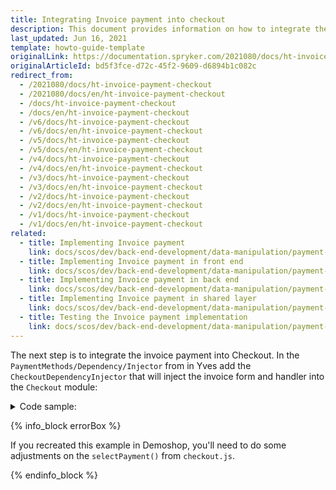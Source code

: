 ```yaml
---
title: Integrating Invoice payment into checkout
description: This document provides information on how to integrate the invoice payment into the checkout.
last_updated: Jun 16, 2021
template: howto-guide-template
originalLink: https://documentation.spryker.com/2021080/docs/ht-invoice-payment-checkout
originalArticleId: bd5f3fce-d72c-45f2-9609-d6894b1c082c
redirect_from:
  - /2021080/docs/ht-invoice-payment-checkout
  - /2021080/docs/en/ht-invoice-payment-checkout
  - /docs/ht-invoice-payment-checkout
  - /docs/en/ht-invoice-payment-checkout
  - /v6/docs/ht-invoice-payment-checkout
  - /v6/docs/en/ht-invoice-payment-checkout
  - /v5/docs/ht-invoice-payment-checkout
  - /v5/docs/en/ht-invoice-payment-checkout
  - /v4/docs/ht-invoice-payment-checkout
  - /v4/docs/en/ht-invoice-payment-checkout
  - /v3/docs/ht-invoice-payment-checkout
  - /v3/docs/en/ht-invoice-payment-checkout
  - /v2/docs/ht-invoice-payment-checkout
  - /v2/docs/en/ht-invoice-payment-checkout
  - /v1/docs/ht-invoice-payment-checkout
  - /v1/docs/en/ht-invoice-payment-checkout
related:
  - title: Implementing Invoice payment
    link: docs/scos/dev/back-end-development/data-manipulation/payment-methods/invoice/implementing-invoice-payment.html
  - title: Implementing Invoice payment in front end
    link: docs/scos/dev/back-end-development/data-manipulation/payment-methods/invoice/implementing-invoice-payment-in-front-end.html
  - title: Implementing Invoice payment in back end
    link: docs/scos/dev/back-end-development/data-manipulation/payment-methods/invoice/implementing-invoice-payment-in-back-end.html
  - title: Implementing Invoice payment in shared layer
    link: docs/scos/dev/back-end-development/data-manipulation/payment-methods/invoice/implementing-invoice-payment-in-shared-layer.html
  - title: Testing the Invoice payment implementation
    link: docs/scos/dev/back-end-development/data-manipulation/payment-methods/invoice/testing-the-invoice-payment-implementation.html
---
```


The next step is to integrate the invoice payment into Checkout. In the `PaymentMethods/Dependency/Injector` from in Yves add the `CheckoutDependencyInjector` that will inject the invoice form and handler into the `Checkout` module:

<details>
<summary markdown='span'>Code sample:</summary>

```php
<?php

namespace Pyz\Yves\PaymentMethods\Dependency\Injector;

use Spryker\Shared\Kernel\ContainerInterface;
use Spryker\Shared\Kernel\Dependency\Injector\DependencyInjectorInterface;
use Spryker\Yves\Checkout\CheckoutDependencyProvider;
use Pyz\Yves\PaymentMethods\Plugin\InvoiceHandlerPlugin;
use Pyz\Yves\PaymentMethods\Plugin\InvoiceSubFormPlugin;
use Spryker\Yves\StepEngine\Dependency\Plugin\Form\SubFormPluginCollection;
use Spryker\Yves\StepEngine\Dependency\Plugin\Handler\StepHandlerPluginCollection;
use Pyz\Shared\PaymentMethods\PaymentMethodsConstants;

class CheckoutDependencyInjector implements DependencyInjectorInterface
{
    /**
     * @param \Spryker\Shared\Kernel\ContainerInterface|\Spryker\Yves\Kernel\Container $container
     *
     * @return \Spryker\Shared\Kernel\ContainerInterface|\Spryker\Yves\Kernel\Container
     */
    public function inject(ContainerInterface $container)
    {
        $container = $this->injectPaymentSubForms($container);
        $container = $this->injectPaymentMethodHandler($container);

        return $container;
    }

    /**
     * @param \Spryker\Shared\Kernel\ContainerInterface $container
     *
     * @return \Spryker\Shared\Kernel\ContainerInterface
     */
    protected function injectPaymentSubForms(ContainerInterface $container)
    {
        $container->extend(static::PAYMENT_SUB_FORMS, function (SubFormPluginCollection $paymentSubForms) {
            $paymentSubForms->add(new InvoiceSubFormPlugin());

            return $paymentSubForms;
        });

        return $container;
    }

    /**
     * @param \Spryker\Shared\Kernel\ContainerInterface $container
     *
     * @return \Spryker\Shared\Kernel\ContainerInterface
     */
    protected function injectPaymentMethodHandler(ContainerInterface $container)
    {
        $container->extend(static::PAYMENT_METHOD_HANDLER, function (StepHandlerPluginCollection $paymentMethodHandler) {
            $paymentMethodHandler->add(new InvoiceHandlerPlugin(), PaymentMethodsConstants::PROVIDER);

            return $paymentMethodHandler;
        });

        return $container;
    }
}
```
</details>

{% info_block errorBox %}

If you recreated this example in Demoshop, you'll need to do some adjustments on the `selectPayment()` from `checkout.js`.

{% endinfo_block %}
